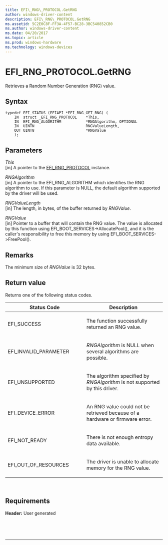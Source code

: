 ```yaml
---
title: EFI\_RNG\_PROTOCOL.GetRNG
author: windows-driver-content
description: EFI\_RNG\_PROTOCOL.GetRNG
ms.assetid: 5C2E0C8F-FF3A-4F57-BC28-3BC540852CB0
ms.author: windows-driver-content
ms.date: 04/20/2017
ms.topic: article
ms.prod: windows-hardware
ms.technology: windows-devices
---
```


# EFI\_RNG\_PROTOCOL.GetRNG


Retrieves a Random Number Generation (RNG) value.

## Syntax


``` syntax
typedef EFI_STATUS (EFIAPI *EFI_RNG_GET_RNG) (
    IN  struct _EFI_RNG_PROTOCOL    *This,
    IN  EFI_RNG_ALGORITHM           *RNGAlgorithm, OPTIONAL
    IN  UINTN                       RNGValueLength,
    OUT UINT8                       *RNGValue
    );
```

## Parameters


<a href="" id="this"></a>*This*  
\[in\] A pointer to the [EFI\_RNG\_PROTOCOL](efi-rng-protocol.md) instance.

<a href="" id="rngalgorithm"></a>*RNGAlgorithm*  
\[in\] A pointer to the EFI\_RNG\_ALGORITHM which identifies the RNG algorithm to use. If this parameter is NULL, the default algorithm supported by the driver will be used.

<a href="" id="rngvaluelength"></a>*RNGValueLength*  
\[in\] The length, in bytes, of the buffer returned by *RNGValue*.

<a href="" id="rngvalue"></a>*RNGValue*  
\[in\] Pointer to a buffer that will contain the RNG value. The value is allocated by this function using EFI\_BOOT\_SERVICES-&gt;AllocatePool(), and it is the caller's responsibility to free this memory by using EFI\_BOOT\_SERVICES-&gt;FreePool().

## Remarks


The minimum size of *RNGValue* is 32 bytes.

## Return value


Returns one of the following status codes.

<table>
<colgroup>
<col width="50%" />
<col width="50%" />
</colgroup>
<thead>
<tr class="header">
<th>Status Code</th>
<th>Description</th>
</tr>
</thead>
<tbody>
<tr class="odd">
<td><p>EFI_SUCCESS</p></td>
<td><p>The function successfully returned an RNG value.</p></td>
</tr>
<tr class="even">
<td><p>EFI_INVALID_PARAMETER</p></td>
<td><p><em>RNGAlgorithm</em> is NULL when several algorithms are possible.</p></td>
</tr>
<tr class="odd">
<td><p>EFI_UNSUPPORTED</p></td>
<td><p>The algorithm specified by <em>RNGAlgorithm</em> is not supported by this driver.</p></td>
</tr>
<tr class="even">
<td><p>EFI_DEVICE_ERROR</p></td>
<td><p>An RNG value could not be retrieved because of a hardware or firmware error.</p></td>
</tr>
<tr class="odd">
<td><p>EFI_NOT_READY</p></td>
<td><p>There is not enough entropy data available.</p></td>
</tr>
<tr class="even">
<td><p>EFI_OUT_OF_RESOURCES</p></td>
<td><p>The driver is unable to allocate memory for the RNG value.</p></td>
</tr>
</tbody>
</table>

 

## Requirements


**Header:** User generated

 

 


--------------------


